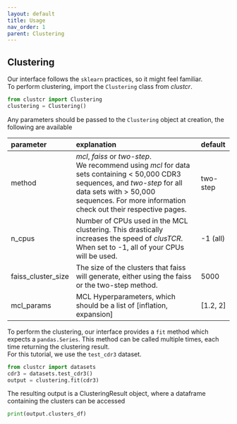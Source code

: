 ```yaml
---
layout: default
title: Usage
nav_order: 1
parent: Clustering
---
```



## Clustering

Our interface follows the `sklearn` practices, so it might feel familiar.  
To perform clustering, import the `Clustering` class from *clustcr*.

```python
from clustcr import Clustering
clustering = Clustering()
```

Any parameters should be passed to the `Clustering` object at creation, the following are available

| parameter | explanation | default |
|:-------------|:------------------|:------|
| method |  *mcl*, *faiss* or *two-step*. <br> We recommend using *mcl* for data sets containing < 50,000 CDR3 sequences, and *two-step* for all data sets with > 50,000 sequences. For more information check out their respective pages. | two-step  |
| n_cpus | Number of CPUs used in the MCL clustering. This drastically increases the speed of *clusTCR*. When set to -1, all of your CPUs will be used. | -1 (all)  |
| faiss_cluster_size | The size of the clusters that faiss will generate, either using the faiss or the two-step method. | 5000 |
| mcl_params | MCL Hyperparameters, which should be a list of \[inflation, expansion\] | \[1.2, 2\]  |

To perform the clustering, our interface provides a `fit` method which expects a `pandas.Series`.
This method can be called multiple times, each time returning the clustering result.  
For this tutorial, we use the `test_cdr3` dataset.

```python
from clustcr import datasets
cdr3 = datasets.test_cdr3()
output = clustering.fit(cdr3)
```

The resulting output is a ClusteringResult object, where a dataframe containing the clusters can be accessed 

```python
print(output.clusters_df)
```
